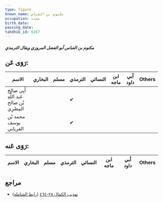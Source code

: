 ```yaml
---
type: figure
known_name: مكتوم بن العباس
occupation: محدث
birth_date:
passing_date:
tahdhib_id: 6167
---
```

##### مكتوم بن العباس أبو الفضل المروزي ويقال الترمذي

## رَوَى عَن:
| الاسم                                      | البخاري | مسلم | الترمذي | النسائي | ابن ماجه | أبي داود | Others |
| ------------------------------------------ | ------- | ---- | ------- | ------- | -------- | -------- | ------ |
| أَبِي صالح عَبد اللَّهِ بْن صالح المِصْرِي |         |      | ✔       |         |          |          |        |
| محمد بْن يوسف الفريابي                     |         |      | ✔       |         |          |          |        |
## رَوَى عَنه:
| الاسم | البخاري | مسلم | الترمذي | النسائي | ابن ماجه | أبي داود | Others |
| ----- | ------- | ---- | ------- | ------- | -------- | -------- | ------ |
## مراجع
- [تهذيب الكمال ٢٨-٤٦٤](obsidian://open?vault=Tahdhib-al-Kamal&file=Figures/٦١٦٧-مكتوم%20بن%20العباس%20أبو%20الفضل%20المروزي%20ويقال%20الترمذي) ([رابط الشاملة](https://shamela.ws/book/3722/15439))